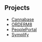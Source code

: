 ## Projects

* [Cannabase](/Cannabase/)
* [ORDERM8](/ORDERM8/)
* [PeoplePortal](/PeoplePortal/)
* [Symplify](/Symplify/)
